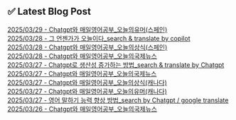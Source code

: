 
## ✅ Latest Blog Post
 
[2025/03/29 - Chatgpt와 매일영어공부_오늘의유머(스페인)](https://3hongstore.tistory.com/146) <br/>
[2025/03/28 - 그 언젠가가 오늘이다_search &amp; translate by copilot](https://3hongstore.tistory.com/145) <br/>
[2025/03/28 - Chatgpt와 매일영어공부_오늘의상식(스페인)](https://3hongstore.tistory.com/143) <br/>
[2025/03/28 - Chatgpt와 매일영어공부_오늘의국제뉴스](https://3hongstore.tistory.com/142) <br/>
[2025/03/27 - Chatgpt로 생산성 증가하는 방법_search &amp; translate by Chatgpt](https://3hongstore.tistory.com/141) <br/>
[2025/03/27 - Chatgpt와 매일영어공부_오늘의국제뉴스](https://3hongstore.tistory.com/140) <br/>
[2025/03/27 - Chatgpt와 매일영어공부_오늘의상식(캐나다)](https://3hongstore.tistory.com/139) <br/>
[2025/03/27 - Chatgpt와 매일영어공부_오늘의유머(캐나다)](https://3hongstore.tistory.com/138) <br/>
[2025/03/27 - 영어 말하기 능력 향상 방법_search by Chatgpt / google translate](https://3hongstore.tistory.com/137) <br/>
[2025/03/26 - Chatgpt와 매일영어공부_오늘의국제뉴스](https://3hongstore.tistory.com/136) <br/>
